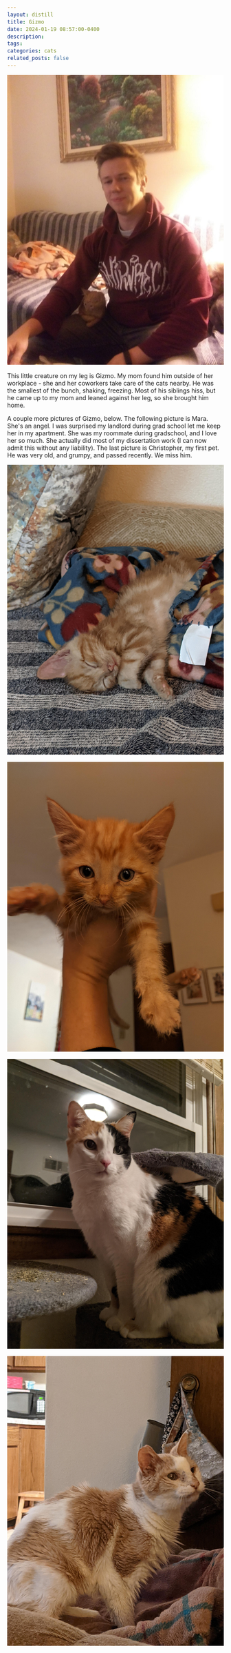 ```yaml
---
layout: distill
title: Gizmo
date: 2024-01-19 08:57:00-0400
description: 
tags: 
categories: cats
related_posts: false
---
```


![Gizmo](../assets/img/gizmo.jpg)

This little creature on my leg is Gizmo. My mom found him outside of her workplace - she and her coworkers take care of the cats nearby. He was the smallest of the bunch, shaking, freezing. Most of his siblings hiss, but he came up to my mom and leaned against her leg, so she brought him home. 


A couple more pictures of Gizmo, below. The following picture is Mara. She's an angel. I was surprised my landlord during grad school let me keep her in my apartment. She was my roommate during gradschool, and I love her so much. She actually did most of my dissertation work (I can now admit this without any liability). The last picture is Christopher, my first pet. He was very old, and grumpy, and passed recently. We miss him.


![Sleepy](../assets/img/gizmo2.jpeg)


![Bop](../assets/img/gizmo3.jpeg)


![Mara](../assets/img/mara.jpeg)


![Christopher](../assets/img/christopher.jpeg)